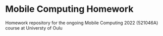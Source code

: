 
# Mobile Computing Homework

Homework repository for the ongoing Mobile Computing 2022 (521046A) course at Universty of Oulu

<br>
